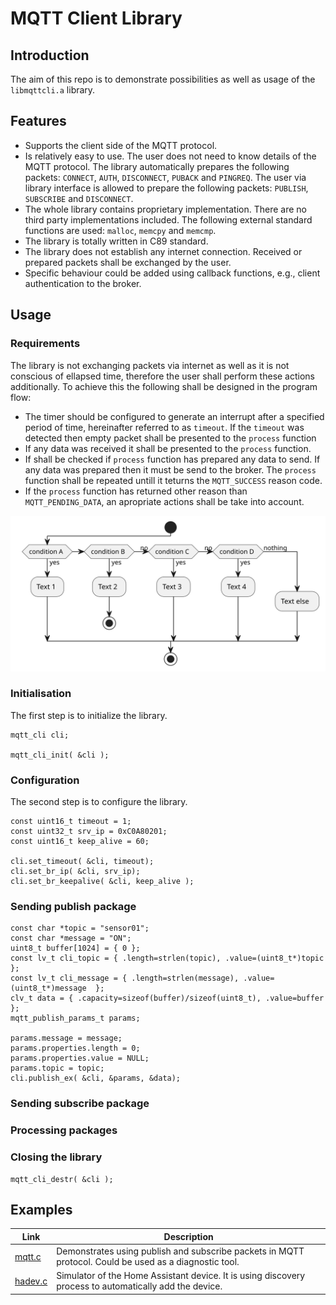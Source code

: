 # MQTT Client Library
## Introduction
The aim of this repo is to demonstrate possibilities as well as usage of the `libmqttcli.a` library.
## Features
- Supports the client side of the MQTT protocol.
- Is relatively easy to use. The user does not need to know details of the MQTT protocol. The library automatically prepares the following packets: `CONNECT`, `AUTH`, `DISCONNECT`, `PUBACK` and `PINGREQ`. The user via library interface is allowed to prepare the following packets: `PUBLISH`, `SUBSCRIBE` and `DISCONNECT`.
- The whole library contains proprietary implementation. There are no third party implementations included. The following external standard functions are used: `malloc`, `memcpy` and `memcmp`.
- The library is totally written in C89 standard.
- The library does not establish any internet connection. Received or prepared packets shall be exchanged by the user.
- Specific behaviour could be added using callback functions, e.g., client authentication to the broker.
## Usage
### Requirements
The library is not exchanging packets via internet as well as it is not conscious of ellapsed time, therefore the user shall perform these actions additionally. To achieve this the following shall be designed in the program flow:
- The timer should be configured to generate an interrupt after a specified period of time, hereinafter referred to as `timeout`. If the `timeout` was detected then empty packet shall be presented to the `process` function
- If any data was received it shall be presented to the `process` function.
- If shall be checked if `process` function has prepared any data to send. If any data was prepared then it must be send to the broker. The `process` function shall be repeated untill it teturns the `MQTT_SUCCESS` reason code.
- If the `process` function has returned other reason than `MQTT_PENDING_DATA`, an apropriate actions shall be take into account.

![Program flow](doc/program_flow.svg)
### Initialisation
The first step is to initialize the library.
```
mqtt_cli cli;

mqtt_cli_init( &cli );
```
### Configuration
The second step is to configure the library.
```
const uint16_t timeout = 1;
const uint32_t srv_ip = 0xC0A80201;
const uint16_t keep_alive = 60;

cli.set_timeout( &cli, timeout);
cli.set_br_ip( &cli, srv_ip);
cli.set_br_keepalive( &cli, keep_alive );
```
### Sending publish package
```
const char *topic = "sensor01";
const char *message = "ON";
uint8_t buffer[1024] = { 0 };
const lv_t cli_topic = { .length=strlen(topic), .value=(uint8_t*)topic  };
const lv_t cli_message = { .length=strlen(message), .value=(uint8_t*)message  };
clv_t data = { .capacity=sizeof(buffer)/sizeof(uint8_t), .value=buffer };
mqtt_publish_params_t params;

params.message = message;
params.properties.length = 0;
params.properties.value = NULL;
params.topic = topic;
cli.publish_ex( &cli, &params, &data);
```
### Sending subscribe package
### Processing packages
### Closing the library
```
mqtt_cli_destr( &cli );
```
## Examples
| Link | Description |
|------|-------------|
|[mqtt.c](src/mqtt.c/README.md)| Demonstrates using publish and subscribe packets in MQTT protocol. Could be used as a diagnostic tool. |
|[hadev.c](src/hadev.c/README.md)| Simulator of the Home Assistant device. It is using discovery process to automatically add the device. |
